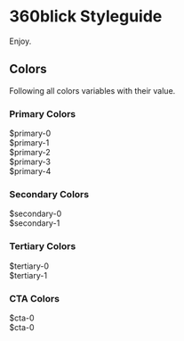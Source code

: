 # 360blick Styleguide

Enjoy.

## Colors

Following all colors variables with their value.

### Primary Colors

<div class="sg-color sg-color-primary-0"><span class="sg-color-info">$primary-0</span></div>
<div class="sg-color sg-color-primary-1"><span class="sg-color-info">$primary-1</span></div>
<div class="sg-color sg-color-primary-2"><span class="sg-color-info">$primary-2</span></div>
<div class="sg-color sg-color-primary-3"><span class="sg-color-info">$primary-3</span></div>
<div class="sg-color sg-color-primary-4"><span class="sg-color-info">$primary-4</span></div>

### Secondary Colors

<div class="sg-color sg-color-secondary-0"><span class="sg-color-info">$secondary-0</span></div>
<div class="sg-color sg-color-secondary-1"><span class="sg-color-info">$secondary-1</span></div>

### Tertiary Colors

<div class="sg-color sg-color-tertiary-0"><span class="sg-color-info">$tertiary-0</span></div>
<div class="sg-color sg-color-tertiary-1"><span class="sg-color-info">$tertiary-1</span></div>

### CTA Colors

<div class="sg-color sg-color-cta-0"><span class="sg-color-info">$cta-0</span></div>
<div class="sg-color sg-color-cta-1"><span class="sg-color-info">$cta-0</span></div>